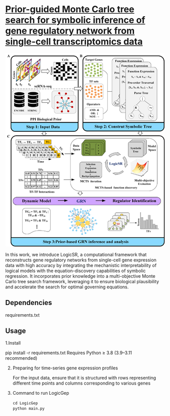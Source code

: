 # [Prior-guided Monte Carlo tree search for symbolic inference of gene regulatory network from single-cell transcriptomics data](https://github.com/NETTRRE/GRN-infer.git)

![Screenshot](Figure/MCTS1-2.png)

  In this work, we introduce LogicSR, a computational framework that reconstructs gene regulatory networks from single-cell gene expression data with high accuracy by integrating the mechanistic interpretability of logical models with the equation-discovery capabilities of symbolic regression. It incorporates prior knowledge into a multi-objective Monte Carlo tree search framework, leveraging it to ensure biological plausibility and accelerate the search for optimal governing equations.

## Dependencies
requirements.txt
  
## Usage

1.Install

  pip install -r requirements.txt
  Requires Python ≥ 3.8 (3.9–3.11 recommended)
  
2. Preparing  for  time-series gene expression profiles
   
   For the input data, ensure that it is structured with rows representing different time points and columns 
   corresponding to various genes
   
3. Command to run LogicGep
 
   ``cd LogicGep ``  
   ``python main.py``
